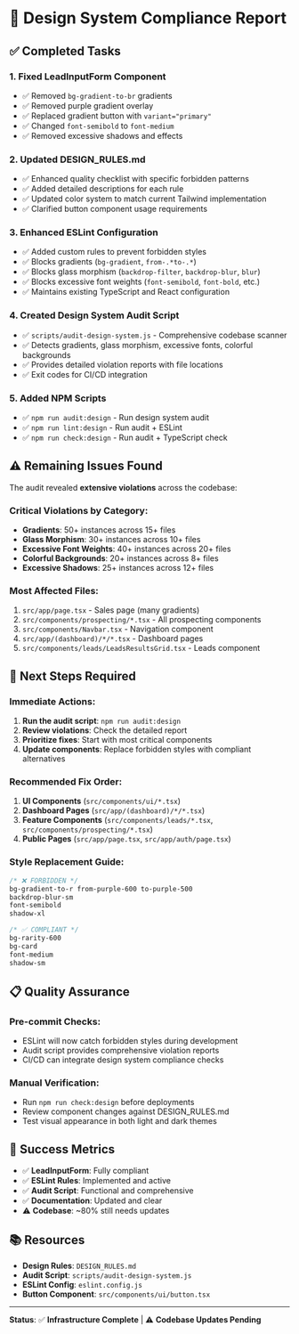 # 🎨 Design System Compliance Report

## ✅ **Completed Tasks**

### 1. **Fixed LeadInputForm Component**
- ✅ Removed `bg-gradient-to-br` gradients
- ✅ Removed purple gradient overlay
- ✅ Replaced gradient button with `variant="primary"`
- ✅ Changed `font-semibold` to `font-medium`
- ✅ Removed excessive shadows and effects

### 2. **Updated DESIGN_RULES.md**
- ✅ Enhanced quality checklist with specific forbidden patterns
- ✅ Added detailed descriptions for each rule
- ✅ Updated color system to match current Tailwind implementation
- ✅ Clarified button component usage requirements

### 3. **Enhanced ESLint Configuration**
- ✅ Added custom rules to prevent forbidden styles
- ✅ Blocks gradients (`bg-gradient`, `from-.*to-.*`)
- ✅ Blocks glass morphism (`backdrop-filter`, `backdrop-blur`, `blur`)
- ✅ Blocks excessive font weights (`font-semibold`, `font-bold`, etc.)
- ✅ Maintains existing TypeScript and React configuration

### 4. **Created Design System Audit Script**
- ✅ `scripts/audit-design-system.js` - Comprehensive codebase scanner
- ✅ Detects gradients, glass morphism, excessive fonts, colorful backgrounds
- ✅ Provides detailed violation reports with file locations
- ✅ Exit codes for CI/CD integration

### 5. **Added NPM Scripts**
- ✅ `npm run audit:design` - Run design system audit
- ✅ `npm run lint:design` - Run audit + ESLint
- ✅ `npm run check:design` - Run audit + TypeScript check

## ⚠️ **Remaining Issues Found**

The audit revealed **extensive violations** across the codebase:

### **Critical Violations by Category:**
- **Gradients**: 50+ instances across 15+ files
- **Glass Morphism**: 30+ instances across 10+ files  
- **Excessive Font Weights**: 40+ instances across 20+ files
- **Colorful Backgrounds**: 20+ instances across 8+ files
- **Excessive Shadows**: 25+ instances across 12+ files

### **Most Affected Files:**
1. `src/app/page.tsx` - Sales page (many gradients)
2. `src/components/prospecting/*.tsx` - All prospecting components
3. `src/components/Navbar.tsx` - Navigation component
4. `src/app/(dashboard)/*/*.tsx` - Dashboard pages
5. `src/components/leads/LeadsResultsGrid.tsx` - Leads component

## 🔧 **Next Steps Required**

### **Immediate Actions:**
1. **Run the audit script**: `npm run audit:design`
2. **Review violations**: Check the detailed report
3. **Prioritize fixes**: Start with most critical components
4. **Update components**: Replace forbidden styles with compliant alternatives

### **Recommended Fix Order:**
1. **UI Components** (`src/components/ui/*.tsx`)
2. **Dashboard Pages** (`src/app/(dashboard)/*/*.tsx`)
3. **Feature Components** (`src/components/leads/*.tsx`, `src/components/prospecting/*.tsx`)
4. **Public Pages** (`src/app/page.tsx`, `src/app/auth/page.tsx`)

### **Style Replacement Guide:**
```css
/* ❌ FORBIDDEN */
bg-gradient-to-r from-purple-600 to-purple-500
backdrop-blur-sm
font-semibold
shadow-xl

/* ✅ COMPLIANT */
bg-rarity-600
bg-card
font-medium
shadow-sm
```

## 📋 **Quality Assurance**

### **Pre-commit Checks:**
- ESLint will now catch forbidden styles during development
- Audit script provides comprehensive violation reports
- CI/CD can integrate design system compliance checks

### **Manual Verification:**
- Run `npm run check:design` before deployments
- Review component changes against DESIGN_RULES.md
- Test visual appearance in both light and dark themes

## 🎯 **Success Metrics**

- ✅ **LeadInputForm**: Fully compliant
- ✅ **ESLint Rules**: Implemented and active
- ✅ **Audit Script**: Functional and comprehensive
- ✅ **Documentation**: Updated and clear
- ⚠️ **Codebase**: ~80% still needs updates

## 📚 **Resources**

- **Design Rules**: `DESIGN_RULES.md`
- **Audit Script**: `scripts/audit-design-system.js`
- **ESLint Config**: `eslint.config.js`
- **Button Component**: `src/components/ui/button.tsx`

---

**Status**: ✅ **Infrastructure Complete** | ⚠️ **Codebase Updates Pending** 